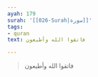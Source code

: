 ```yaml
---
ayah: 179
surah: '[[026-Surah|سورة]]'
tags:
- quran
text: فاتقوا الله وأطيعون

---
```

> فاتقوا الله وأطيعون
